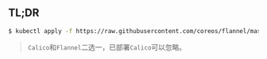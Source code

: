 ## TL;DR

```bash
$ kubectl apply -f https://raw.githubusercontent.com/coreos/flannel/master/Documentation/kube-flannel.yml
```

> `Calico`和`Flannel`二选一，已部署`Calico`可以忽略。
